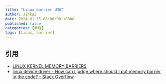 ```yaml
---
title: "Linux barrier 详解"
author: Jinkai
date: 2024-01-15 08:00:00 +0800
published: false
categories: [教程]
tags: [Linux, barrier]
---
```




## 引用

- [LINUX KERNEL MEMORY BARRIERS](https://www.kernel.org/doc/Documentation/memory-barriers.txt)
- [linux device driver - How can I judge where should I put memory barrier in the code? - Stack Overflow](https://stackoverflow.com/questions/31491015/how-can-i-judge-where-should-i-put-memory-barrier-in-the-code)
